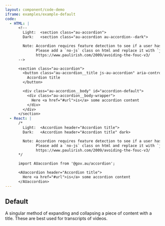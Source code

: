 ```yaml
---
layout: component/code-demo
iframe: examples/example-default
code:
  - HTML: |
      <!--
        Light:  <section class="au-accordion">
        Dark:   <section class="au-accordion au-accordion--dark">

        Note: Accordion requires feature detection to see if a user has javascript.
              Please add a `no-js` class on html and replace it with `js` if enabled
              https://www.paulirish.com/2009/avoiding-the-fouc-v3/
      -->

      <section class="au-accordion">
        <button class="au-accordion__title js-au-accordion" aria-controls="accordion-default" aria-expanded="true" onclick="return AU.accordion.Toggle( this )">
          Accordion title
        </button>

        <div class="au-accordion__body" id="accordion-default">
          <div class="au-accordion__body-wrapper">
            Here <a href="#url">is</a> some accordion content
          </div>
        </div>
      </section>
  - React: |
      /*
        Light:  <Accordion header="Accordion title">
        Dark:   <Accordion header="Accordion title" dark>

        Note: Accordion requires feature detection to see if a user has javascript.
              Please add a `no-js` class on html and replace it with `js` if enabled
              https://www.paulirish.com/2009/avoiding-the-fouc-v3/
      */

      import AUaccordion from '@gov.au/accordion';

      <AUaccordion header="Accordion title">
        Here <a href="#url">is</a> some accordion content
      </AUaccordion>
---
```

## Default

A singular method of expanding and collapsing a piece of content with a title. These are best used for transcripts of videos.
